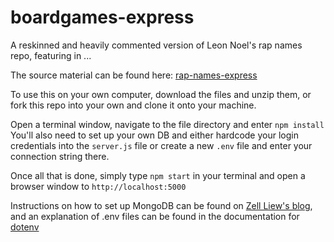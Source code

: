 # boardgames-express
A reskinned and heavily commented version of Leon Noel's rap names repo, featuring in ...

The source material can be found here: [rap-names-express](https://github.com/100devs/rap-names-express)

To use this on your own computer, download the files and unzip them, or fork this repo into your own and clone it onto your machine.

Open a terminal window, navigate to the file directory and enter `npm install`  You'll also need to set up your own DB and either hardcode your login credentials into the `server.js` file or create a new `.env` file and enter your connection string there.  

Once all that is done, simply type `npm start` in your terminal and open a browser window to `http://localhost:5000`

Instructions on how to set up MongoDB can be found on [Zell Liew's blog](https://zellwk.com/blog/crud-express-mongodb/#mongodb), and an explanation of .env files can be found in the documentation for [dotenv](https://www.npmjs.com/package/dotenv)
